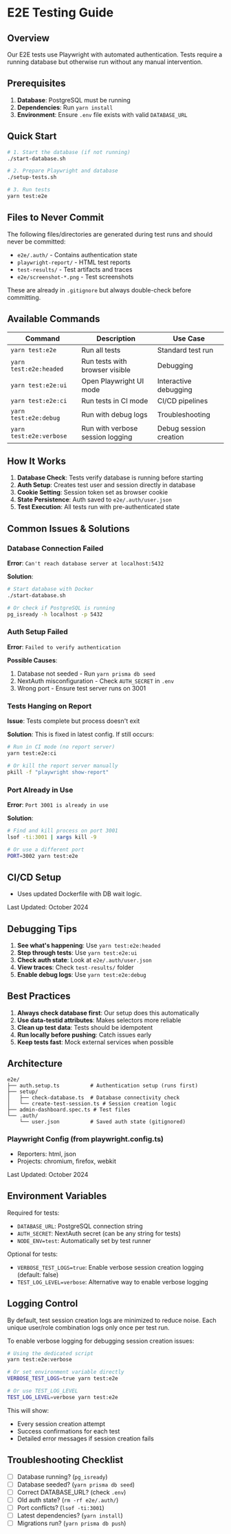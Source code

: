 # E2E Testing Guide

## Overview

Our E2E tests use Playwright with automated authentication. Tests require a running database but otherwise run without any manual intervention.

## Prerequisites

1. **Database**: PostgreSQL must be running
2. **Dependencies**: Run `yarn install`
3. **Environment**: Ensure `.env` file exists with valid `DATABASE_URL`

## Quick Start

```bash
# 1. Start the database (if not running)
./start-database.sh

# 2. Prepare Playwright and database
./setup-tests.sh

# 3. Run tests
yarn test:e2e
```

## Files to Never Commit

The following files/directories are generated during test runs and should never be committed:
- `e2e/.auth/` - Contains authentication state
- `playwright-report/` - HTML test reports
- `test-results/` - Test artifacts and traces
- `e2e/screenshot-*.png` - Test screenshots

These are already in `.gitignore` but always double-check before committing.

## Available Commands

| Command | Description | Use Case |
|---------|-------------|----------|
| `yarn test:e2e` | Run all tests | Standard test run |
| `yarn test:e2e:headed` | Run tests with browser visible | Debugging |
| `yarn test:e2e:ui` | Open Playwright UI mode | Interactive debugging |
| `yarn test:e2e:ci` | Run tests in CI mode | CI/CD pipelines |
| `yarn test:e2e:debug` | Run with debug logs | Troubleshooting |
| `yarn test:e2e:verbose` | Run with verbose session logging | Debug session creation |

## How It Works

1. **Database Check**: Tests verify database is running before starting
2. **Auth Setup**: Creates test user and session directly in database
3. **Cookie Setting**: Session token set as browser cookie
4. **State Persistence**: Auth saved to `e2e/.auth/user.json`
5. **Test Execution**: All tests run with pre-authenticated state

## Common Issues & Solutions

### Database Connection Failed

**Error**: `Can't reach database server at localhost:5432`

**Solution**:
```bash
# Start database with Docker
./start-database.sh

# Or check if PostgreSQL is running
pg_isready -h localhost -p 5432
```

### Auth Setup Failed

**Error**: `Failed to verify authentication`

**Possible Causes**:
1. Database not seeded - Run `yarn prisma db seed`
2. NextAuth misconfiguration - Check `AUTH_SECRET` in `.env`
3. Wrong port - Ensure test server runs on 3001

### Tests Hanging on Report

**Issue**: Tests complete but process doesn't exit

**Solution**: This is fixed in latest config. If still occurs:
```bash
# Run in CI mode (no report server)
yarn test:e2e:ci

# Or kill the report server manually
pkill -f "playwright show-report"
```

### Port Already in Use

**Error**: `Port 3001 is already in use`

**Solution**:
```bash
# Find and kill process on port 3001
lsof -ti:3001 | xargs kill -9

# Or use a different port
PORT=3002 yarn test:e2e
```

## CI/CD Setup
- Uses updated Dockerfile with DB wait logic.

Last Updated: October 2024

## Debugging Tips

1. **See what's happening**: Use `yarn test:e2e:headed`
2. **Step through tests**: Use `yarn test:e2e:ui`
3. **Check auth state**: Look at `e2e/.auth/user.json`
4. **View traces**: Check `test-results/` folder
5. **Enable debug logs**: Use `yarn test:e2e:debug`

## Best Practices

1. **Always check database first**: Our setup does this automatically
2. **Use data-testid attributes**: Makes selectors more reliable
3. **Clean up test data**: Tests should be idempotent
4. **Run locally before pushing**: Catch issues early
5. **Keep tests fast**: Mock external services when possible

## Architecture

```
e2e/
├── auth.setup.ts          # Authentication setup (runs first)
├── setup/
│   ├── check-database.ts  # Database connectivity check
│   └── create-test-session.ts # Session creation logic
├── admin-dashboard.spec.ts # Test files
└── .auth/
    └── user.json          # Saved auth state (gitignored)
```

### Playwright Config (from playwright.config.ts)
- Reporters: html, json
- Projects: chromium, firefox, webkit

Last Updated: October 2024

## Environment Variables

Required for tests:
- `DATABASE_URL`: PostgreSQL connection string
- `AUTH_SECRET`: NextAuth secret (can be any string for tests)
- `NODE_ENV=test`: Automatically set by test runner

Optional for tests:
- `VERBOSE_TEST_LOGS=true`: Enable verbose session creation logging (default: false)
- `TEST_LOG_LEVEL=verbose`: Alternative way to enable verbose logging

## Logging Control

By default, test session creation logs are minimized to reduce noise. Each unique user/role combination logs only once per test run.

To enable verbose logging for debugging session creation issues:

```bash
# Using the dedicated script
yarn test:e2e:verbose

# Or set environment variable directly
VERBOSE_TEST_LOGS=true yarn test:e2e

# Or use TEST_LOG_LEVEL
TEST_LOG_LEVEL=verbose yarn test:e2e
```

This will show:
- Every session creation attempt
- Success confirmations for each test
- Detailed error messages if session creation fails

## Troubleshooting Checklist

- [ ] Database running? (`pg_isready`)
- [ ] Database seeded? (`yarn prisma db seed`)
- [ ] Correct DATABASE_URL? (check `.env`)
- [ ] Old auth state? (`rm -rf e2e/.auth/`)
- [ ] Port conflicts? (`lsof -ti:3001`)
- [ ] Latest dependencies? (`yarn install`)
- [ ] Migrations run? (`yarn prisma db push`) 